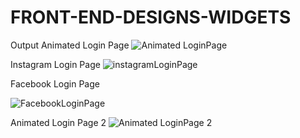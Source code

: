 # FRONT-END-DESIGNS-WIDGETS

Output
Animated Login Page
![Animated LoginPage](https://github.com/saneep-pp/FRONT-END-DESIGNS-WIDGETS/assets/61908137/3a2da2f9-c709-46a5-89fa-613ead11d208)

Instagram Login Page
![instagramLoginPage](https://github.com/saneep-pp/FRONT-END-DESIGNS-WIDGETS/assets/61908137/7bdc6f95-ded8-4229-8468-336a3f54ef52)

Facebook Login Page

![FacebookLoginPage](https://github.com/saneep-pp/FRONT-END-DESIGNS-WIDGETS/assets/61908137/b4db670e-492c-4614-8d63-d3e94716b69c)


Animated Login Page 2
![Animated LoginPage 2](https://github.com/saneep-pp/FRONT-END-DESIGNS-WIDGETS/assets/61908137/ca98309a-e5c6-4eb9-847b-15642cb2e6b0)
